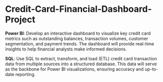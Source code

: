 # Credit-Card-Financial-Dashboard-Project

**Power BI**: Develop an interactive dashboard to visualize key credit card metrics such as outstanding balances, transaction volumes, customer segmentation, and payment trends. The dashboard will provide real-time insights to help financial analysts make informed decisions.
  
**SQL**: Use SQL to extract, transform, and load (ETL) credit card transaction data from multiple sources into a structured database. This data will serve as the backbone for Power BI visualizations, ensuring accuracy and up-to-date reporting.
